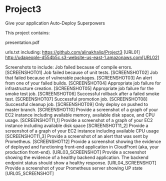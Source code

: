 # Project3
Give your application Auto-Deploy Superpowers

This project contains:

presentation.pdf

urls.txt including:
https://github.com/alinakhaliq/Project3 [URL01]
http://udapeople-d554b5c.s3-website-us-east-1.amazonaws.com[URL02]

Screenshots to include:
Job failed because of compile errors. [SCREENSHOT01]
Job failed because of unit tests. [SCREENSHOT02]
Job that failed because of vulnerable packages. [SCREENSHOT03]
An alert from one of your failed builds. [SCREENSHOT04]
Appropriate job failure for infrastructure creation. [SCREENSHOT05]
Appropriate job failure for the smoke test job. [SCREENSHOT06]
Successful rollback after a failed smoke test. [SCREENSHOT07]
Successful promotion job. [SCREENSHOT08]
Successful cleanup job. [SCREENSHOT09]
Only deploy on pushed to master branch. [SCREENSHOT10]
Provide a screenshot of a graph of your EC2 instance including available memory, available disk space, and CPU usage. [SCREENSHOT11_1]
Provide a screenshot of a graph of your EC2 instance including available disk space [SCREENSHOT11_2]
Provide a screenshot of a graph of your EC2 instance including available CPU usage [SCREENSHOT11_3]
Provide a screenshot of an alert that was sent by Prometheus. [SCREENSHOT12]
Provide a screenshot showing the evidence of deployed and functioning front-end application in CloudFront (aka, your production front-end). [URL03_SCREENSHOT]
Provide a screenshot showing the evidence of a healthy backend application. The backend endpoint status should show a healthy response. [URL04_SCREENSHOT]
Provide a screenshot of your Prometheus server showing UP state [URL05_SCREENSHOT]

